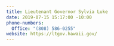 ```yaml
---
title: Lieutenant Governor Sylvia Luke
date: 2019-07-15 15:17:00 -10:00
phone-numbers:
  Office: "(808) 586-0255"
website: https://ltgov.hawaii.gov/
---
```


